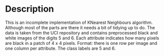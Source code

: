 # Description
This is an incomplete implementation of KNearest Neighbours algorithm. Although most of the parts are there it needs a bit of tidying up to do.
The data is taken from the UCI repository and contains preprocessed black and white images of the digits 5 and 6.  Each attribute indicates how many pixels are black in a patch of 4 x 4 pixels.
Format: there is one row per image and one column per attribute.  The class labels are 5 and 6.
